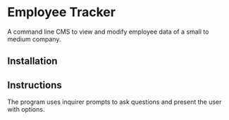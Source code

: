 # Employee Tracker

A command line CMS to view and modify employee data of a small to medium company.

## Installation

## Instructions

The program uses inquirer prompts to ask questions and present the user with options.
